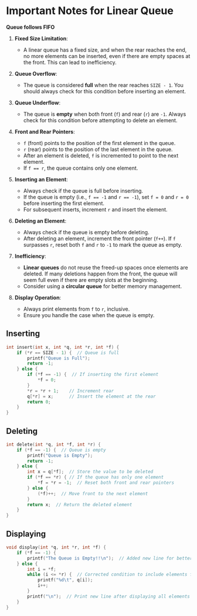 # Important Notes for Linear Queue

**Queue follows FIFO**

1. **Fixed Size Limitation**:
   - A linear queue has a fixed size, and when the rear reaches the end, no more elements can be inserted, even if there are empty spaces at the front. This can lead to inefficiency.

2. **Queue Overflow**:
   - The queue is considered **full** when the rear reaches `SIZE - 1`. You should always check for this condition before inserting an element.
   
3. **Queue Underflow**:
   - The queue is **empty** when both front (`f`) and rear (`r`) are `-1`. Always check for this condition before attempting to delete an element.

4. **Front and Rear Pointers**:
   - `f` (front) points to the position of the first element in the queue.
   - `r` (rear) points to the position of the last element in the queue.
   - After an element is deleted, `f` is incremented to point to the next element.
   - If `f == r`, the queue contains only one element.

5. **Inserting an Element**:
   - Always check if the queue is full before inserting.
   - If the queue is empty (i.e., `f == -1` and `r == -1`), set `f = 0` and `r = 0` before inserting the first element.
   - For subsequent inserts, increment `r` and insert the element.

6. **Deleting an Element**:
   - Always check if the queue is empty before deleting.
   - After deleting an element, increment the front pointer (`f++`). If `f` surpasses `r`, reset both `f` and `r` to `-1` to mark the queue as empty.

7. **Inefficiency**:
   - **Linear queues** do not reuse the freed-up spaces once elements are deleted. If many deletions happen from the front, the queue will seem full even if there are empty slots at the beginning.
   - Consider using a **circular queue** for better memory management.

8. **Display Operation**:
   - Always print elements from `f` to `r`, inclusive.
   - Ensure you handle the case when the queue is empty.

## Inserting
```c
int insert(int x, int *q, int *r, int *f) {
    if (*r == SIZE - 1) {  // Queue is full
        printf("Queue is Full");
        return -1;
    } else {
        if (*f == -1) {  // If inserting the first element
            *f = 0;
        }
        *r = *r + 1;    // Increment rear
        q[*r] = x;      // Insert the element at the rear
        return 0;
    }
}
```

## Deleting
```c
int delete(int *q, int *f, int *r) {
    if (*f == -1) {  // Queue is empty
        printf("Queue is Empty");
        return -1;
    } else {
        int x = q[*f];  // Store the value to be deleted
        if (*f == *r) { // If the queue has only one element
            *f = *r = -1;  // Reset both front and rear pointers
        } else {
            (*f)++;  // Move front to the next element
        }
        return x;  // Return the deleted element
    }
}
```

## Displaying
```c
void display(int *q, int *r, int *f) {
    if (*f == -1) {
        printf("The Queue is Empty!!\n");  // Added new line for better formatting
    } else {
        int i = *f;
        while (i <= *r) {  // Corrected condition to include elements from front to rear
            printf("%d\t", q[i]);
            i++;
        }
        printf("\n");  // Print new line after displaying all elements for better formatting
    }
}
```
